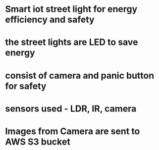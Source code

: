 # Smart iot street light for energy efficiency and safety
# the street lights are LED to save energy
# consist of camera and panic button for safety
# sensors used - LDR, IR, camera
# Images from Camera are sent to AWS S3 bucket
